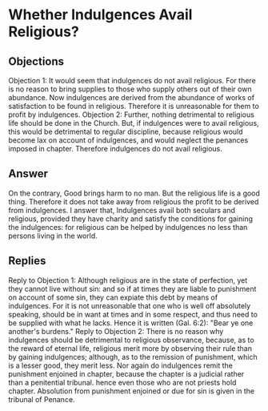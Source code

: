# Whether Indulgences Avail Religious?
## Objections
Objection 1: It would seem that indulgences do not avail religious. For there is no reason to bring supplies to those who supply others out of their own abundance. Now indulgences are derived from the abundance of works of satisfaction to be found in religious. Therefore it is unreasonable for them to profit by indulgences.
Objection 2: Further, nothing detrimental to religious life should be done in the Church. But, if indulgences were to avail religious, this would be detrimental to regular discipline, because religious would become lax on account of indulgences, and would neglect the penances imposed in chapter. Therefore indulgences do not avail religious.
## Answer
On the contrary, Good brings harm to no man. But the religious life is a good thing. Therefore it does not take away from religious the profit to be derived from indulgences.
I answer that, Indulgences avail both seculars and religious, provided they have charity and satisfy the conditions for gaining the indulgences: for religious can be helped by indulgences no less than persons living in the world.
## Replies
Reply to Objection 1: Although religious are in the state of perfection, yet they cannot live without sin: and so if at times they are liable to punishment on account of some sin, they can expiate this debt by means of indulgences. For it is not unreasonable that one who is well off absolutely speaking, should be in want at times and in some respect, and thus need to be supplied with what he lacks. Hence it is written (Gal. 6:2): "Bear ye one another's burdens."
Reply to Objection 2: There is no reason why indulgences should be detrimental to religious observance, because, as to the reward of eternal life, religious merit more by observing their rule than by gaining indulgences; although, as to the remission of punishment, which is a lesser good, they merit less. Nor again do indulgences remit the punishment enjoined in chapter, because the chapter is a judicial rather than a penitential tribunal. hence even those who are not priests hold chapter. Absolution from punishment enjoined or due for sin is given in the tribunal of Penance.